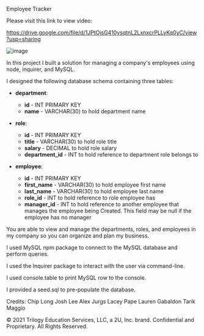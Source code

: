 Employee Tracker


Please visit this link to view video:





https://drive.google.com/file/d/1JPtOjsG410ysqtnL2LxnxcrPLLyKq0yC/view?usp=sharing

![image](https://user-images.githubusercontent.com/80869140/119589799-31ea0b80-bd99-11eb-8ec7-eddbb1faef96.png)





In this project I built a solution for managing a company's employees using node, inquirer, and MySQL.

I designed the following database schema containing three tables:

- **department**:

  - **id** - INT PRIMARY KEY
  - **name** - VARCHAR(30) to hold department name

- **role**:

  - **id** - INT PRIMARY KEY
  - **title** - VARCHAR(30) to hold role title
  - **salary** - DECIMAL to hold role salary
  - **department_id** - INT to hold reference to department role belongs to

- **employee**:

  - **id** - INT PRIMARY KEY
  - **first_name** - VARCHAR(30) to hold employee first name
  - **last_name** - VARCHAR(30) to hold employee last name
  - **role_id** - INT to hold reference to role employee has
  - **manager_id** - INT to hold reference to another employee that manages the employee being Created. This field may be null if the employee has no manager

You are able to view and manage the departments, roles, and employees in my company
so you can organize and plan my business.

I used MySQL npm package to connect to the MySQL database and perform queries.

I used the Inquirer package to interact with the user via command-line.

I used console.table to print MySQL row to the console.

I provided a seed.sql to pre-populate the database.

Credits:
Chip Long
Josh Lee
Alex Jurgs
Lacey Pape
Lauren Gabaldon
Tarik Maggio

© 2021 Trilogy Education Services, LLC, a 2U, Inc. brand. Confidential and Proprietary. All Rights Reserved.
